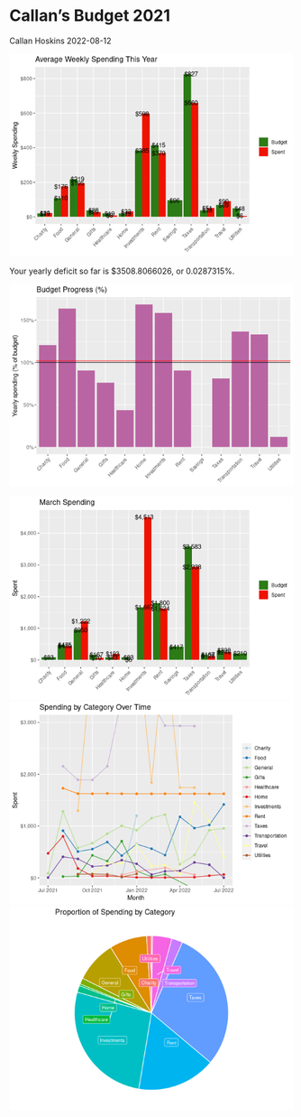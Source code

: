 Callan’s Budget 2021
================
Callan Hoskins
2022-08-12

![](budget_report_2021_files/figure-gfm/unnamed-chunk-3-1.png)<!-- -->

Your yearly deficit so far is $3508.8066026, or 0.0287315%.

![](budget_report_2021_files/figure-gfm/unnamed-chunk-5-1.png)<!-- -->

![](budget_report_2021_files/figure-gfm/unnamed-chunk-6-1.png)<!-- -->
![](budget_report_2021_files/figure-gfm/unnamed-chunk-7-1.png)<!-- -->
![](budget_report_2021_files/figure-gfm/unnamed-chunk-8-1.png)<!-- -->
